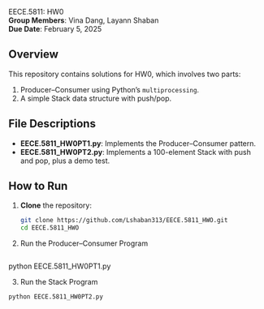 EECE.5811: HW0  
**Group Members**: Vina Dang, Layann Shaban  
**Due Date**: February 5, 2025  

## Overview
This repository contains solutions for HW0, which involves two parts:
1. Producer–Consumer using Python’s `multiprocessing`.
2. A simple Stack data structure with push/pop.

## File Descriptions
- **EECE.5811_HW0PT1.py**: Implements the Producer–Consumer pattern.
- **EECE.5811_HW0PT2.py**: Implements a 100-element Stack with push and pop, plus a demo test.

## How to Run
1. **Clone** the repository:
   ```bash
   git clone https://github.com/Lshaban313/EECE.5811_HWO.git
   cd EECE.5811_HWO

2. Run the Producer–Consumer Program
    ```bash
  python EECE.5811_HW0PT1.py


3. Run the Stack Program
  ```bash
python EECE.5811_HW0PT2.py
